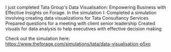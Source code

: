 I just completed Tata Group's Data Visualisation: Empowering Business with Effective Insights on Forage. In the simulation I:
Completed a simulation involving creating data visualizations for Tata Consultancy Services
Prepared questions for a meeting with client senior leadership
Created visuals for data analysis to help executives with effective decision making
 
Check out the simulation here: https://www.theforage.com/simulations/tata/data-visualisation-p5xo

